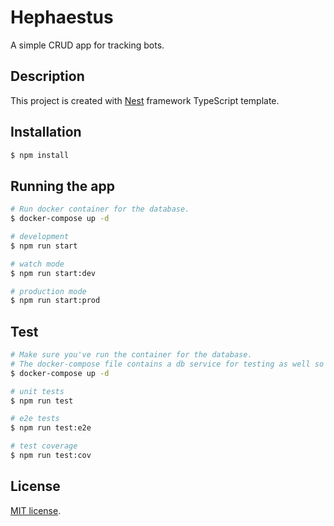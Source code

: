 # Hephaestus

A simple CRUD app for tracking bots.

## Description

This project is created with [Nest](https://github.com/nestjs/nest) framework TypeScript template.

## Installation

```bash
$ npm install
```

## Running the app

```bash
# Run docker container for the database.
$ docker-compose up -d

# development
$ npm run start

# watch mode
$ npm run start:dev

# production mode
$ npm run start:prod
```

## Test

```bash
# Make sure you've run the container for the database.
# The docker-compose file contains a db service for testing as well so you only need to run this once for dev and testing.
$ docker-compose up -d

# unit tests
$ npm run test

# e2e tests
$ npm run test:e2e

# test coverage
$ npm run test:cov
```

## License

[MIT license](LICENSE).
